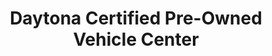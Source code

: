---
title: "Daytona Certified Pre-Owned Vehicle Center"
url: /daytona-beach/daytona-certified-pre-owned-vehicle-center/
shop: Autohaus
---